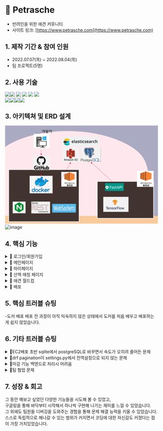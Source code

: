 # 📌 Petrasche
- 반려인을 위한 애견 커뮤니티
- 사이트 링크: [https://www.petrasche.com](https://www.petrasche.com)

## 1. 제작 기간 & 참여 인원
- 2022.07.07(목) ~ 2022.08.04(목)
- 팀 프로젝트(5명)

## 2. 사용 기술
<div style='flex'>
<img src="https://img.shields.io/badge/Python3.10.5-3776AB?style=for-the-badge&logo=Python&logoColor=white" >
  <img src="https://img.shields.io/badge/Django-092E20?style=for-the-badge&logo=Django&logoColor=white">
  <img  style='float:left' src="https://img.shields.io/badge/FastAPI-009688?style=for-the-badge&logo=FastAPI&logoColor=white"><img src="https://img.shields.io/badge/JavaScript-F7DF1E?style=for-the-badge&logo=JavaScript&logoColor=white">
  <img src="https://img.shields.io/badge/HTML5-E34F26?style=for-the-badge&logo=HTML5&logoColor=white">
  <img src="https://img.shields.io/badge/CSS3-1572B6?style=for-the-badge&logo=CSS3&logoColor=white">
</div>


<div style="display:flex">
    <img src="https://img.shields.io/badge/PostgreSQL-4169E1?style=for-the-badge&logo=PostgreSQL&logoColor=white">
    <img src="https://img.shields.io/badge/Docker-2496ED?style=for-the-badge&logo=Docker&logoColor=white">
	<img src="https://img.shields.io/badge/Amazon EC2-FF9900?style=for-the-badge&logo=Amazon EC2&logoColor=white">
	<img src="https://img.shields.io/badge/Amazon RDS-527FFF?style=for-the-badge&logo=Amazon RDS&logoColor=white">

</div>

## 3. 아키텍쳐 및 ERD 설계
![img_1.png](/static/img_1.png)
![image](https://user-images.githubusercontent.com/104334219/185877181-2682c4d3-743c-46bf-9827-3c6a5ee1eb8f.png)

## 4. 핵심 기능
<details close>
  <summary>📌 로그인/회원가입</summary>
  유효성 검사, 아이디 중복 검사, JWT Token사용, 카카오 소셜 로그인
</details>
<details close>
  <summary>📌 메인페이지</summary>
  - 강아지 히스토리 CRUD<br>
  - 댓글기능<br>
  - 좋아요 기능<br>
  - 팔로우 기능<br>
  - 엘라스틱서치 엔진을 사용한 초성, 해시태그 검색 기능
</details>

<details close>
  <summary>📌 마이페이지</summary>
  - 유저/ 펫 프로필 CRUD<br>
  - 자신의 반려동물 프로필 이미지 등록시 AI로 강아지vs고양이 구분 (fastAPI사용, ec2 분리)<br>
  - DRF페이지네이션<br>
</details>
<details close>
  <summary>📌 산책 매칭 페이지</summary>
  - 매칭 게시판 (CKEditor 사용)<br>
  - 날짜, 지역, 성별, 시간대등 필터 설정으로 검색<br>
  - 실시간 채팅 기능 (Websocket & Django Channels)<br>
</details>

<details close>
  <summary>📌 애견 월드컵</summary>
  - 자신의 반려동물을 자랑하는 이벤트 페이지<br>
  - 이달의 인기 반려동물  (월별 초기화)<br>
</details>

<details close>
  <summary>📌 배포</summary>
  - Docker/EC2사용<br>
</details>

## 5. 핵심 트러블 슈팅

-도커 배포 
배포 전 과정이 아직 익숙하지 않은 상태에서 도커를 처음 배우고 배포하는게 쉽지 않았습니다.

## 6. 기타 트러블 슈팅
<details close>
  <summary>📌EC2배포 초반 sqlite에서 postgreSQL로 바꾸면서 속도가 오히려 줄어든 문제 </summary>
  EC2 배포를 처음 시작하면서 로컬에서 했을 때에 비해 속도가 확연하게 줄어든걸 느낄 수 있었습니다.<br>
  개발자도구->Network->fetch 탭에서 확인해봐도 눈에 띄는 속도차이가 드러났습니다.<br>
  이건 내 지식으로 해결하기 어려운 부분이다 싶어서 튜터님들과 잘 아시만한 분들을 찾아갔고,<br>
  EC2 배포할때 지역이 한국이 아닌 캘리포니아로 설정되어 있었단걸 발견했다.<br>
  그 외에도 당시 EC2서버는 내가 배포하고 postgreSQL을 배포한 RDS서버는 다른 팀원이 배포했는데 이게 문제가 될 수 있다는 얘기를 들어,
  RDS도 내가 배포하게 되었다. 
</details>
<details close>
  <summary>📌drf pagination이 settings.py에서 전역설정으로 되지 않는 문제 </summary>
  자동 drf 페이지네이션 기능 일반적인 apiview가 아닌 viewsets이나 generic views 사용 할 때만 가능하다.
  pagination.py파일을 만든뒤 mixin을 사용해서 페이지네이션 api 자체를 불러왔다.
</details>
<details close>
  <summary>📌마감 기능 백엔드로 처리시 어려움</summary>
  프로젝트 초기에 친구매칭 프로그램의 마감기능을 프론트에서 자바스크립트로 처리했었는데, 이를 리팩토링하는 과정에서 백엔드로 옮겨왔습니다.
  메소드를 마치 필드인 것처럼 취급할 수 있게 해주는 property decorator를 사용해서 생각보다 간단하게 해결할 수 있었습니다. 
<img src='https://user-images.githubusercontent.com/104334219/186092270-471d1c5e-5ee4-460d-bf7a-49af8a72242e.png'>
</details>
<details close>
  <summary>📌팀 협업 문제</summary>
  팀 활동 초기에 팀 분위기가 다운되어 있었고, 다들 활동시간이 달라 업무 관련 커뮤니케이션이 잘 되지 않는 문제가 있었습니다.
  매일 점심식사 전에 회의를 하기로 정한 뒤, 시간이 되면 팀원들을 전화해서 불러들이고 회의를 주도해나갔습니다.
  이후 회의 문화와 모르는 것이 있으면 바로 팀원에게 질문하는 문화가 정착이 되었고, 커뮤니케이션이 가장 잘 된 팀중에 하나였다고 생각합니다.
  덕분에 혼자서 하기 어려운 기능들도 함께 도전해보고 성취해낼 수 있었습니다.
</details>


## 7. 성장 & 회고
그 동안 해보고 싶었던 다양한 기능들을 시도해 볼 수 있었고,<br> 구글링을 통해 바닥부터 시작해서 하나씩 구현해 나가는 재미를 느낄 수 있었습니다. <br>
그 외에도 팀원들 디버깅을 도와주는 경험을 통해 문제 해결 능력을 키울 수 있었습니다.<br>
스스로 독립적으로 해나갈 수 있는 범위가 커지면서 코딩에 대한 자신감도 커졌다는 점이 가장 가치있었습니다.<br> 
